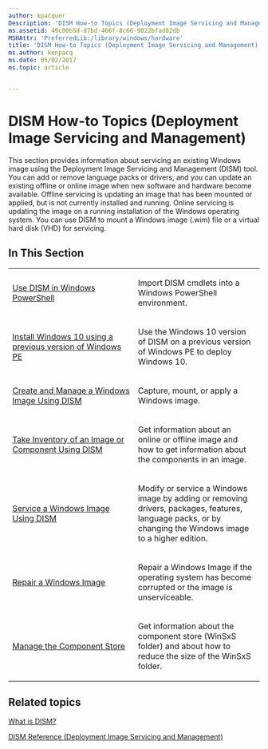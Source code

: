 ```yaml
---
author: kpacquer
Description: 'DISM How-to Topics (Deployment Image Servicing and Management)'
ms.assetid: 49c00b5d-d7bd-466f-8c66-9022bfad02db
MSHAttr: 'PreferredLib:/library/windows/hardware'
title: 'DISM How-to Topics (Deployment Image Servicing and Management)'
ms.author: kenpacq
ms.date: 05/02/2017
ms.topic: article


---
```


# DISM How-to Topics (Deployment Image Servicing and Management)


This section provides information about servicing an existing Windows image using the Deployment Image Servicing and Management (DISM) tool. You can add or remove language packs or drivers, and you can update an existing offline or online image when new software and hardware become available. Offline servicing is updating an image that has been mounted or applied, but is not currently installed and running. Online servicing is updating the image on a running installation of the Windows operating system. You can use DISM to mount a Windows image (.wim) file or a virtual hard disk (VHD) for servicing.

## <span id="In_This_Section"></span><span id="in_this_section"></span><span id="IN_THIS_SECTION"></span>In This Section


<table>
<colgroup>
<col width="50%" />
<col width="50%" />
</colgroup>
<tbody>
<tr class="odd">
<td align="left"><p><a href="use-dism-in-windows-powershell-s14.md" data-raw-source="[Use DISM in Windows PowerShell](use-dism-in-windows-powershell-s14.md)">Use DISM in Windows PowerShell</a></p></td>
<td align="left"><p>Import DISM cmdlets into a Windows PowerShell environment.</p></td>
</tr>
<tr class="even">
<td align="left"><p><a href="copy-dism-to-another-computer.md" data-raw-source="[Install Windows 10 using a previous version of Windows PE](copy-dism-to-another-computer.md)">Install Windows 10 using a previous version of Windows PE</a></p></td>
<td align="left"><p>Use the Windows 10 version of DISM on a previous version of Windows PE to deploy Windows 10.</p></td>
</tr>
<tr class="odd">
<td align="left"><p><a href="create-and-manage-a-windows-image-using-dism.md" data-raw-source="[Create and Manage a Windows Image Using DISM](create-and-manage-a-windows-image-using-dism.md)">Create and Manage a Windows Image Using DISM</a></p></td>
<td align="left"><p>Capture, mount, or apply a Windows image.</p></td>
</tr>
<tr class="even">
<td align="left"><p><a href="take-inventory-of-an-image-or-component-using-dism.md" data-raw-source="[Take Inventory of an Image or Component Using DISM](take-inventory-of-an-image-or-component-using-dism.md)">Take Inventory of an Image or Component Using DISM</a></p></td>
<td align="left"><p>Get information about an online or offline image and how to get information about the components in an image.</p></td>
</tr>
<tr class="odd">
<td align="left"><p><a href="service-a-windows-image-using-dism.md" data-raw-source="[Service a Windows Image Using DISM](service-a-windows-image-using-dism.md)">Service a Windows Image Using DISM</a></p></td>
<td align="left"><p>Modify or service a Windows image by adding or removing drivers, packages, features, language packs, or by changing the Windows image to a higher edition.</p></td>
</tr>
<tr class="even">
<td align="left"><p><a href="repair-a-windows-image.md" data-raw-source="[Repair a Windows Image](repair-a-windows-image.md)">Repair a Windows Image</a></p></td>
<td align="left"><p>Repair a Windows Image if the operating system has become corrupted or the image is unserviceable.</p></td>
</tr>
<tr class="odd">
<td align="left"><p><a href="manage-the-component-store.md" data-raw-source="[Manage the Component Store](manage-the-component-store.md)">Manage the Component Store</a></p></td>
<td align="left"><p>Get information about the component store (WinSxS folder) and about how to reduce the size of the WinSxS folder.</p></td>
</tr>
</tbody>
</table>

 

## <span id="related_topics"></span>Related topics


[What is DISM?](what-is-dism.md)

[DISM Reference (Deployment Image Servicing and Management)](dism-reference--deployment-image-servicing-and-management.md)

 

 






